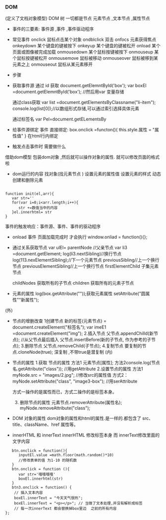 



###  DOM 
(定义了文档对象模型)
DOM 树  一切都是节点
元素节点  ,文本节点 ,属性节点
+ 事件的三要素: 事件源 ,事件 ,事件驱动程序
+ 常见事件  onclick   鼠标点击某个对象
        ondblclick   双击
        onfocs       元素获得焦点
        onkeydown    某个键盘的键被按下
        onkeyup      某个键盘的键被松开
        onload       某个页面或图像被完成加载
        onmousedown  某个鼠标按键被按下
        onmouseup    某个鼠标按键被松开
        onmousemove  鼠标被移动
          onmouseover  鼠标被移到某元素之上
        onmouseout   鼠标从某元素移开
+ 步骤 
+ 获取事件源
    通过 id 获取
    document.getElemntById('box');
    var boxEl =document.getElemntById('box');  //然后用var 变量存储

    通过class获取
    var list =document.getElementsByClassname("li-item");
    console.log(list[0]);//以数组形式存储,可以通过索引选择具体元素

    通过标签名
    var Pel=document.getELementsBy

+ 给事件源绑定 事件
直接绑定:
   box.onclick =functon(){
       this.style.属性 = "属性值"
   }
在html行内绑定
<div id="box1" onclick="fn()"></div>

+ 触发点击事件时 需要做什么

借助dom模型 包装dom对象 ,然后就可以操作对象的属性. 就可以修改页面的格式啦

+ dom运行的内容
   找对象(找元素节点 )
   设置元素的属性值
   设置元素的样式
   动态创建和删除元素
```

function init(el,arr){
   var str=''
   for(var i=0;i<arr.length;i++){
      str +=数值当中的内容
   }el.innerhtml= str
}
```
   事件的触发响应：事件源、事件、事件的驱动程序


+ onload 事件  页面加载完成时 才会执行
  window.onliad = function(){};


+ 通过关系获取节点
   var ulEl= parentNode   //父亲节点
   var li3 =document.getElement;
   log(li3.nextSibling)//换行节点
   log(113.nexElementSibling);//下一个元素节点
   previousSibling//上一个换行节点
   previousElementSibling//上一个换行节点
   firstElementChild 子集元素节点

   childNodes 获取所有的子节点
   children  获取所有的元素子节点

+ 元素的属性
   log(box.getAttribute(""));获取元素属性
   setAttribute("圆属性""新属性");


(外)
+ 节点的增删改查
   1创建节点 新的标签(元素节点) = document.createElement("标签名");
   var imeE1 =document.createElement("img");
   2.插入节点
   父节点.appendChilld(新节点);  //从父节点最后插入
   父节点.insertBefore(新的子节点, 作为参考的子节点);
   3.删除节点
   父节点.removeChild(子节点);
   4.复制节点
   要复制的节点.cloneNode(true); 深复制 ,不带true是潜复制
(内)
+  节点的属性
   1.获取 节点的属性
      方法1 元素节点[属性];
      方法2console.log(节点名.getAttribute("class"));   //用getAttribute
   2.设置节点的属性
      方法1  myNode.src = "images/2.jpg"; //修改src的属性值
      方式2：myNode.setAttribute("class", "image3-box"); //用serAttribute

      方式一操作的是属性而已，方式二操作的是标签本身。

   3. 删除节点的属性
   元素节点.removerAttribute(属性名);
   myNode.removeAttribute("class");


+ DOM 对象的属性
dom对象的属性和html的属性.是一样的.都包含了 src、title、className、href 属性等。
+ innerHTML 和 innerText 
innerHTML 修改标签本身 而 innerText修改里面的文字内容
```
   btn.onclick = function(){
      inputEl.value =math.floor(math.random()*10)
      //修改表单的值 为1-10 的随机数
   }
   btn.onclick = function (){
      var str='嘻嘻嘻嘻'
      boxEl.innerhtml(str)
   }
   btn3.onclick = function() {
	// 插入文本内容
	boxEl.innerText = "今天天气很热";
	boxEl.innerText = "<p></p>"; // 当做了文本处理,并没有解析成标签
	// 每一次innerText 都会替换掉box里边  之前的所有内容
};
```
